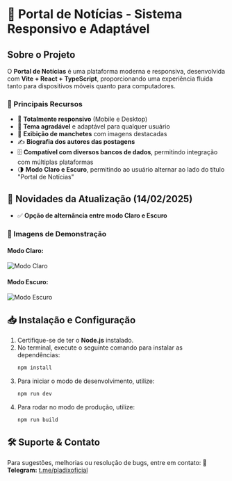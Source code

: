 # 📰 Portal de Notícias - Sistema Responsivo e Adaptável

## Sobre o Projeto

O **Portal de Notícias** é uma plataforma moderna e responsiva, desenvolvida com **Vite + React + TypeScript**, proporcionando uma experiência fluida tanto para dispositivos móveis quanto para computadores.

### 🌟 Principais Recursos

- 📱 **Totalmente responsivo** (Mobile e Desktop)
- 🎨 **Tema agradável** e adaptável para qualquer usuário
- 📰 **Exibição de manchetes** com imagens destacadas
- ✍️ **Biografia dos autores das postagens**
- 🗄 **Compatível com diversos bancos de dados**, permitindo integração com múltiplas plataformas
- 🌗 **Modo Claro e Escuro**, permitindo ao usuário alternar ao lado do título "Portal de Notícias"

## 📌 Novidades da Atualização (14/02/2025)

- ✅ **Opção de alternância entre modo Claro e Escuro**

### 📸 Imagens de Demonstração

#### Modo Claro:
![Modo Claro](https://i.ibb.co/0bMqf3X/image.png)

#### Modo Escuro:
![Modo Escuro](https://i.ibb.co/pjLX9gXn/image.png)

## 📥 Instalação e Configuração

1. Certifique-se de ter o **Node.js** instalado.
2. No terminal, execute o seguinte comando para instalar as dependências:
   ```sh
   npm install
   ```
3. Para iniciar o modo de desenvolvimento, utilize:
   ```sh
   npm run dev
   ```
4. Para rodar no modo de produção, utilize:
   ```sh
   npm run build
   ```

## 🛠 Suporte & Contato

Para sugestões, melhorias ou resolução de bugs, entre em contato:
📩 **Telegram:** [t.me/pladixoficial](https://t.me/pladixoficial)

